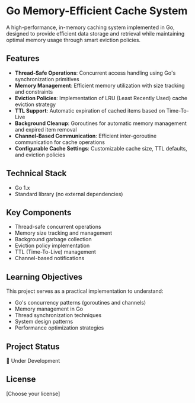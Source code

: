 # Go Memory-Efficient Cache System

A high-performance, in-memory caching system implemented in Go, designed to provide efficient data storage and retrieval while maintaining optimal memory usage through smart eviction policies.

## Features

- **Thread-Safe Operations**: Concurrent access handling using Go's synchronization primitives
- **Memory Management**: Efficient memory utilization with size tracking and constraints
- **Eviction Policies**: Implementation of LRU (Least Recently Used) cache eviction strategy
- **TTL Support**: Automatic expiration of cached items based on Time-To-Live
- **Background Cleanup**: Goroutines for automatic memory management and expired item removal
- **Channel-Based Communication**: Efficient inter-goroutine communication for cache operations
- **Configurable Cache Settings**: Customizable cache size, TTL defaults, and eviction policies

## Technical Stack

- Go 1.x
- Standard library (no external dependencies)

## Key Components

- Thread-safe concurrent operations
- Memory size tracking and management
- Background garbage collection
- Eviction policy implementation
- TTL (Time-To-Live) management
- Channel-based notifications

## Learning Objectives

This project serves as a practical implementation to understand:
- Go's concurrency patterns (goroutines and channels)
- Memory management in Go
- Thread synchronization techniques
- System design patterns
- Performance optimization strategies

## Project Status

🚧 Under Development

## License

[Choose your license]
